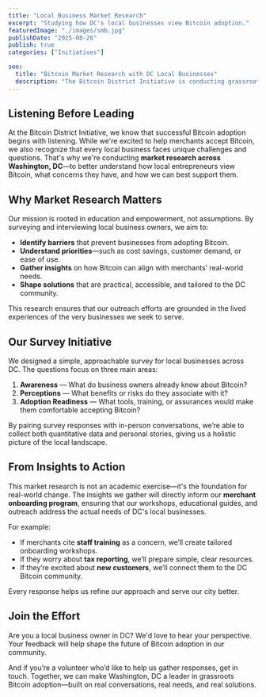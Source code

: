 ```yaml
---
title: "Local Business Market Research"
excerpt: "Studying how DC's local businesses view Bitcoin adoption."
featuredImage: "./images/smb.jpg"
publishDate: "2025-08-26"
publish: true
categories: ["Initiatives"]

seo:
  title: "Bitcoin Market Research with DC Local Businesses"
  description: "The Bitcoin District Initiative is conducting grassroots research to understand local business needs and opportunities for Bitcoin adoption in Washington, DC."
---
```


## Listening Before Leading

At the Bitcoin District Initiative, we know that successful Bitcoin adoption begins with listening. While we're excited to help merchants accept Bitcoin, we also recognize that every local business faces unique challenges and questions. That's why we're conducting **market research across Washington, DC**—to better understand how local entrepreneurs view Bitcoin, what concerns they have, and how we can best support them.

## Why Market Research Matters

Our mission is rooted in education and empowerment, not assumptions. By surveying and interviewing local business owners, we aim to:

- **Identify barriers** that prevent businesses from adopting Bitcoin.  
- **Understand priorities**—such as cost savings, customer demand, or ease of use.  
- **Gather insights** on how Bitcoin can align with merchants’ real-world needs.  
- **Shape solutions** that are practical, accessible, and tailored to the DC community.  

This research ensures that our outreach efforts are grounded in the lived experiences of the very businesses we seek to serve.

## Our Survey Initiative

We designed a simple, approachable survey for local businesses across DC. The questions focus on three main areas:

1. **Awareness** — What do business owners already know about Bitcoin?  
2. **Perceptions** — What benefits or risks do they associate with it?  
3. **Adoption Readiness** — What tools, training, or assurances would make them comfortable accepting Bitcoin?  

By pairing survey responses with in-person conversations, we’re able to collect both quantitative data and personal stories, giving us a holistic picture of the local landscape.

## From Insights to Action

This market research is not an academic exercise—it's the foundation for real-world change. The insights we gather will directly inform our **merchant onboarding program**, ensuring that our workshops, educational guides, and outreach address the actual needs of DC's local businesses.

For example:  
- If merchants cite **staff training** as a concern, we’ll create tailored onboarding workshops.  
- If they worry about **tax reporting**, we’ll prepare simple, clear resources.  
- If they’re excited about **new customers**, we’ll connect them to the DC Bitcoin community.  

Every response helps us refine our approach and serve our city better.

## Join the Effort

Are you a local business owner in DC? We'd love to hear your perspective. Your feedback will help shape the future of Bitcoin adoption in our community.  

And if you’re a volunteer who’d like to help us gather responses, get in touch. Together, we can make Washington, DC a leader in grassroots Bitcoin adoption—built on real conversations, real needs, and real solutions.
